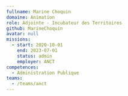 ```yaml
---
fullname: Marine Choquin
domaine: Animation
role: Adjointe - Incubateur des Territoires
github: MarineChoquin
avatar: null
missions:
  - start: 2020-10-01
    end: 2023-07-01
    status: admin
    employer: ANCT
competences:
  - Administration Publique
teams:
  - /teams/anct
---
```

